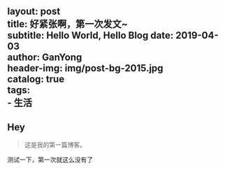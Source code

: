 layout:     post               
title:      好紧张啊，第一次发文~      
subtitle:   Hello World, Hello Blog 
date:       2019-04-03            
author:     GanYong                
header-img: img/post-bg-2015.jpg   
catalog: true                      
tags:                           
    - 生活
---

## Hey
>这是我的第一篇博客。

测试一下，第一次就这么没有了
